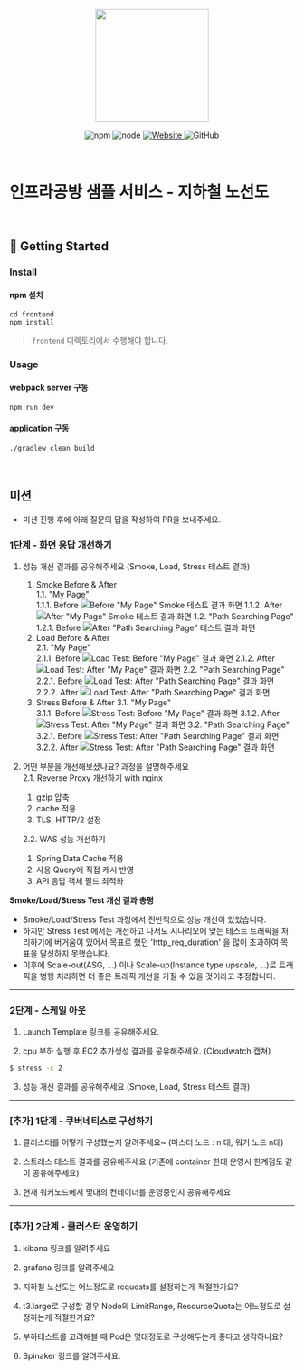 <p align="center">
    <img width="200px;" src="https://raw.githubusercontent.com/woowacourse/atdd-subway-admin-frontend/master/images/main_logo.png"/>
</p>
<p align="center">
  <img alt="npm" src="https://img.shields.io/badge/npm-%3E%3D%205.5.0-blue">
  <img alt="node" src="https://img.shields.io/badge/node-%3E%3D%209.3.0-blue">
  <a href="https://edu.nextstep.camp/c/R89PYi5H" alt="nextstep atdd">
    <img alt="Website" src="https://img.shields.io/website?url=https%3A%2F%2Fedu.nextstep.camp%2Fc%2FR89PYi5H">
  </a>
  <img alt="GitHub" src="https://img.shields.io/github/license/next-step/atdd-subway-service">
</p>

<br>

# 인프라공방 샘플 서비스 - 지하철 노선도

<br>

## 🚀 Getting Started

### Install

#### npm 설치

```
cd frontend
npm install
```

> `frontend` 디렉토리에서 수행해야 합니다.

### Usage

#### webpack server 구동

```
npm run dev
```

#### application 구동

```
./gradlew clean build
```

<br>

## 미션

* 미션 진행 후에 아래 질문의 답을 작성하여 PR을 보내주세요.

### 1단계 - 화면 응답 개선하기

1. 성능 개선 결과를 공유해주세요 (Smoke, Load, Stress 테스트 결과)
    1. Smoke Before & After  
       1.1. "My Page"  
       1.1.1.
       Before  ![Before "My Page" Smoke 테스트 결과 화면](./k6/smoke/before/my_page-smoke_result.png)
       1.1.2. After  ![After "My Page" Smoke 테스트 결과 화면](k6/smoke/after_optimization/my_page-smoke_result.png)
       1.2. "Path Searching Page"  
       1.2.1.
       Before  ![After "Path Searching Page" 테스트 결과 화면](./k6/smoke/before/my_page-smoke_result.png)
    2. Load Before & After  
       2.1. "My Page"  
       2.1.1.
       Before  ![Load Test: Before "My Page" 결과 화면](./k6/load/before/my_page-load_result.png)
       2.1.2.
       After  ![Load Test: After "My Page" 결과 화면](k6/load/after_optimization/my_page-load_result.png)
       2.2. "Path Searching Page"  
       2.2.1.
       Before  ![Load Test: After "Path Searching Page" 결과 화면](./k6/load/before/path_searching_page-load_result.png)
       2.2.2.
       After  ![Load Test: After "Path Searching Page" 결과 화면](k6/load/after_optimization/path_searching_page-load_result.png)
    3. Stress Before & After
       3.1. "My Page"  
       3.1.1.
       Before  ![Stress Test: Before "My Page" 결과 화면](./k6/stress/before/my_page-stress_result.png)
       3.1.2.
       After  ![Stress Test: After "My Page" 결과 화면](k6/stress/after_optimization/my_page-stress_result.png)
       3.2. "Path Searching Page"  
       3.2.1.
       Before  ![Stress Test: After "Path Searching Page" 결과 화면](./k6/stress/before/path_searching_page-stress_result.png)
       3.2.2.
       After  ![Stress Test: After "Path Searching Page" 결과 화면](k6/stress/after_optimization/path_searching_page-stress_result.png)

2. 어떤 부분을 개선해보셨나요? 과정을 설명해주세요  
   2.1. Reverse Proxy 개선하기 with nginx
    1. gzip 압축
    2. cache 적용
    3. TLS, HTTP/2 설정

   2.2. WAS 성능 개선하기
    1. Spring Data Cache 적용
    2. 사용 Query에 직접 캐시 반영
    3. API 응답 객체 필드 최적화

**Smoke/Load/Stress Test 개선 결과 총평**
- Smoke/Load/Stress Test 과정에서 전반적으로 성능 개선이 있었습니다.  
- 하지만 Stress Test 에서는 개선하고 나서도 시나리오에 맞는 테스트 트래픽을 처리하기에 버거움이 있어서 목표로 했던 'http_req_duration' 을 많이 초과하여 목표을 달성하지 못했습니다.
- 이후에 Scale-out(ASG, ...) 이나 Scale-up(Instance type upscale, ...)로 트래픽을 병행 처리하면 더 좋은 트래픽 개선을 가질 수 있을 것이라고 추정합니다.

---

### 2단계 - 스케일 아웃

1. Launch Template 링크를 공유해주세요.

2. cpu 부하 실행 후 EC2 추가생성 결과를 공유해주세요. (Cloudwatch 캡쳐)

```sh
$ stress -c 2
```

3. 성능 개선 결과를 공유해주세요 (Smoke, Load, Stress 테스트 결과)

---

### [추가] 1단계 - 쿠버네티스로 구성하기

1. 클러스터를 어떻게 구성했는지 알려주세요~ (마스터 노드 : n 대, 워커 노드 n대)

2. 스트레스 테스트 결과를 공유해주세요 (기존에 container 한대 운영시 한계점도 같이 공유해주세요)

3. 현재 워커노드에서 몇대의 컨테이너를 운영중인지 공유해주세요

---

### [추가] 2단계 - 클러스터 운영하기

1. kibana 링크를 알려주세요

2. grafana 링크를 알려주세요

3. 지하철 노선도는 어느정도로 requests를 설정하는게 적절한가요?

4. t3.large로 구성할 경우 Node의 LimitRange, ResourceQuota는 어느정도로 설정하는게 적절한가요?

5. 부하테스트를 고려해볼 때 Pod은 몇대정도로 구성해두는게 좋다고 생각하나요?

6. Spinaker 링크를 알려주세요.
